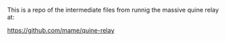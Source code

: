 This is a repo of the intermediate files from runnig the massive quine relay at:

https://github.com/mame/quine-relay
